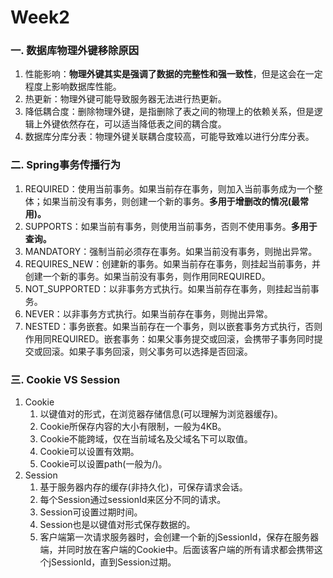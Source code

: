 # Week2

### 一. 数据库物理外键移除原因

1. 性能影响：**物理外键其实是强调了数据的完整性和强一致性**，但是这会在一定程度上影响数据库性能。
2. 热更新：物理外键可能导致服务器无法进行热更新。
3. 降低耦合度：删除物理外键，是指删除了表之间的物理上的依赖关系，但是逻辑上外键依然存在，可以适当降低表之间的耦合度。
4. 数据库分库分表：物理外键关联耦合度较高，可能导致难以进行分库分表。

### 二. Spring事务传播行为

1. REQUIRED：使用当前事务。如果当前存在事务，则加入当前事务成为一个整体；如果当前没有事务，则创建一个新的事务。**多用于增删改的情况(最常用)。**
2. SUPPORTS：如果当前有事务，则使用当前事务，否则不使用事务。**多用于查询。**
3. MANDATORY：强制当前必须存在事务。如果当前没有事务，则抛出异常。
4. REQUIRES_NEW：创建新的事务。如果当前存在事务，则挂起当前事务，并创建一个新的事务。如果当前没有事务，则作用同REQUIRED。
5. NOT_SUPPORTED：以非事务方式执行。如果当前存在事务，则挂起当前事务。
6. NEVER：以非事务方式执行。如果当前存在事务，则抛出异常。
7. NESTED：事务嵌套。如果当前存在一个事务，则以嵌套事务方式执行，否则作用同REQUIRED。嵌套事务：如果父事务提交或回滚，会携带子事务同时提交或回滚。如果子事务回滚，则父事务可以选择是否回滚。

### 三. Cookie VS Session

1. Cookie
   1. 以键值对的形式，在浏览器存储信息(可以理解为浏览器缓存)。
   2. Cookie所保存内容的大小有限制，一般为4KB。
   3. Cookie不能跨域，仅在当前域名及父域名下可以取值。
   4. Cookie可以设置有效期。
   5. Cookie可以设置path(一般为/)。
2. Session
   1. 基于服务器内存的缓存(非持久化)，可保存请求会话。
   2. 每个Session通过sessionId来区分不同的请求。
   3. Session可设置过期时间。
   4. Session也是以键值对形式保存数据的。
   5. 客户端第一次请求服务器时，会创建一个新的jSessionId，保存在服务器端，并同时放在客户端的Cookie中。后面该客户端的所有请求都会携带这个jSessionId，直到Session过期。